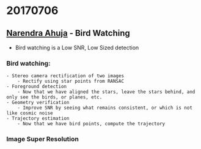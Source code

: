# 20170706

## [Narendra Ahuja](http://vision.ai.illinois.edu/ahuja.html) - Bird Watching

- Bird watching is a Low SNR, Low Sized detection

### Bird watching:
    - Stereo camera rectification of two images
        - Rectify using star points from RANSAC
    - Foreground detection
        - Now that we have aligned the stars, leave the stars behind, and only see the birds, or planes, etc.
    - Geometry verification
        - Improve SNR by seeing what remains consistent, or which is not like cosmic noise
    - Trajectory estimation
        - Now that we have bird points, compute the trajectory

### Image Super Resolution